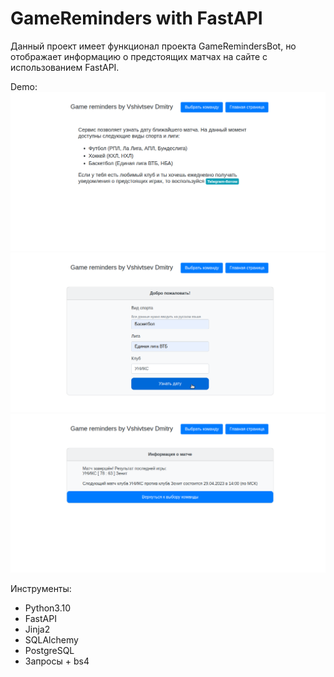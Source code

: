 # GameReminders with FastAPI

Данный проект имеет функционал проекта GameRemindersBot, но отображает
информацию о предстоящих матчах на сайте с использованием FastAPI.

Demo: \
<img src="images/main_page.png" alt="main_page" width="700"/> \
<img src="images/choose_team.png" alt="choose_team" width="700"/> \
<img src="images/result.png" alt="date_of_game" width="700"/>

Инструменты:
* Python3.10
* FastAPI
* Jinja2
* SQLAlchemy
* PostgreSQL
* Запросы + bs4